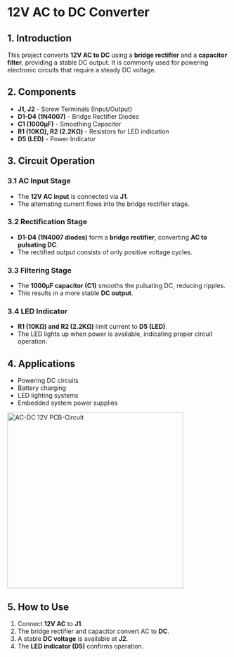 # 12V AC to DC Converter

## 1. Introduction
This project converts **12V AC to DC** using a **bridge rectifier** and a **capacitor filter**, providing a stable DC output. It is commonly used for powering electronic circuits that require a steady DC voltage.

## 2. Components
- **J1, J2** - Screw Terminals (Input/Output)
- **D1-D4 (1N4007)** - Bridge Rectifier Diodes
- **C1 (1000µF)** - Smoothing Capacitor
- **R1 (10KΩ), R2 (2.2KΩ)** - Resistors for LED indication
- **D5 (LED)** - Power Indicator

## 3. Circuit Operation
### 3.1 AC Input Stage
- The **12V AC input** is connected via **J1**.
- The alternating current flows into the bridge rectifier stage.

### 3.2 Rectification Stage
- **D1-D4 (1N4007 diodes)** form a **bridge rectifier**, converting **AC to pulsating DC**.
- The rectified output consists of only positive voltage cycles.

### 3.3 Filtering Stage
- The **1000µF capacitor (C1)** smooths the pulsating DC, reducing ripples.
- This results in a more stable **DC output**.

### 3.4 LED Indicator
- **R1 (10KΩ) and R2 (2.2KΩ)** limit current to **D5 (LED)**.
- The LED lights up when power is available, indicating proper circuit operation.

## 4. Applications
- Powering DC circuits
- Battery charging
- LED lighting systems
- Embedded system power supplies

  
<img width="400" alt="AC-DC 12V PCB-Circuit" src="https://github.com/user-attachments/assets/68d456fc-b50e-4428-9792-6d6c42ca4573" />

## 5. How to Use
1. Connect **12V AC** to **J1**.
2. The bridge rectifier and capacitor convert AC to **DC**.
3. A stable **DC voltage** is available at **J2**.
4. The **LED indicator (D5)** confirms operation.

